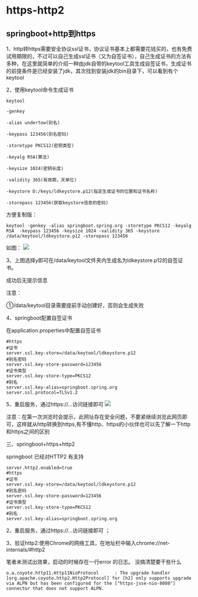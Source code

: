https-http2
===



## springboot+http到https

1、http转https需要安全协议ssl证书，协议证书基本上都需要花钱买的，也有免费试用期限的，不过可以自己生成ssl证书（又为自签证书），自己生成证书的方法有多种，在这里就简单的介绍一种由jdk自带的keytool工具生成自签证书，生成证书的前提条件是已经安装了jdk，其次找到安装jdk的bin目录下，可以看到有个keytool

2、使用keytool命令生成证书


```
keytool

-genkey

-alias undertow(别名)

-keypass 123456(别名密码)

-storetype PKCS12(密钥类型)

-keyalg RSA(算法)

-keysize 1024(密钥长度)

-validity 365(有效期，天单位)

-keystore D:/keys/ldkeystore.p12(指定生成证书的位置和证书名称)

-storepass 123456(获取keystore信息的密码)

```

方便复制版：


```
keytool -genkey -alias springboot.spring.org -storetype PKCS12 -keyalg RSA  -keypass 123456 -keysize 1024 -validity 365 -keystore /data/keytool/ldkeystore.p12 -storepass 123456
```


如图：
![](http://topweshare.qiniudn.com/1526206415.png?imageMogr2/thumbnail/!70p)

3、上图选择y即可在/data/keytool文件夹内生成名为ldkeystore.p12的自签证书。

成功后无提示信息

注意：

①/data/keytool目录需要提前手动创建好，否则会生成失败

4、springboot配置自签证书

在application.properties中配置自签证书


```
#https
#证书
server.ssl.key-store=/data/keytool/ldkeystore.p12
#别名密码
server.ssl.key-store-password=123456
#证书类型
server.ssl.key-store-type=PKCS12
#别名
server.ssl.key-alias=springboot.spring.org
server.ssl.protocol=TLSv1.2
```


5、重启服务，通过https://...访问链接即可
![](http://topweshare.qiniudn.com/1526206782.png?imageMogr2/thumbnail/!70p)


注意：在第一次浏览时会提示，此网址存在安全问题，不要紧继续浏览此网页即可，这样就从http转换到https,有不懂http、https的小伙伴也可以先了解一下http和https之间的区别

三、springboot+https+http2

springboot 已经对HTTP2 有支持

```
server.http2.enabled=true
#https
#证书
server.ssl.key-store=/data/keytool/ldkeystore.p12
#别名密码
server.ssl.key-store-password=123456
#证书类型
server.ssl.key-store-type=PKCS12
#别名
server.ssl.key-alias=springboot.spring.org
```


2、重启服务，通过https://...访问链接即可 ；

3、验证http2:使用Chrome的网络工具，在地址栏中输入chrome://net-internals/#http2


笔者未测试出效果，启动的时候存在一行error 的日志。
没搞清楚要干些什么

```
o.a.coyote.http11.Http11NioProtocol      : The upgrade handler [org.apache.coyote.http2.Http2Protocol] for [h2] only supports upgrade via ALPN but has been configured for the ["https-jsse-nio-8080"] connector that does not support ALPN.

```


